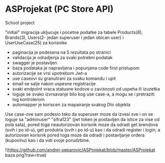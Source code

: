 # ASProjekat (PC Store API)
School project 

"initial" migracija ukljucuje i pocetne podatke za tabele Products(8), Brands(3), Users(2- jedan superuser i jedan obican user) i UserUseCase(25) za korisnike 

- paginacija je podesena na 5 rezultata po stranici
- validacija je odradjenja za svaki potrebni podatak
- swagger je postavljen
- baza podataka je napravljena i popunjena code first pristupom
- autorizacije se vrsi upotrebom Jwt-a
- use caseovi su granulirani za svaku komandu i upit
- email se salje nakon uspesne registracije
- svaki endpoint vraca statusne kodove u zavisnosti od uspeha ili izuzetka
- loguje se svako izvrsavanje bilo kog use case-a, a mogu se i pretraziti log kontrolerom
- automapper je koriscen za mapairanje svakog Dto objekta

Use case-ove sam podesio tako da superuser moze da izvesi sve i on se loguje sa   "adminuser"   "sifra123"  (jwt token je postavljen da istice za vise od pola sata), pored toga neautorizovan korisnik moze da odradi get brendova (svih i po id-u), get produkta (svih i po id-u) kao i da odradi register i login, a autorizovan korisnik pored toga moze da odradi i postavljanje ordera (kupovinu) kao i da vidi svoje porudzbine.

!(https://github.com/andrej-separovic/ASProjekat/blob/master/ASProjekat baza.png?raw=true)
